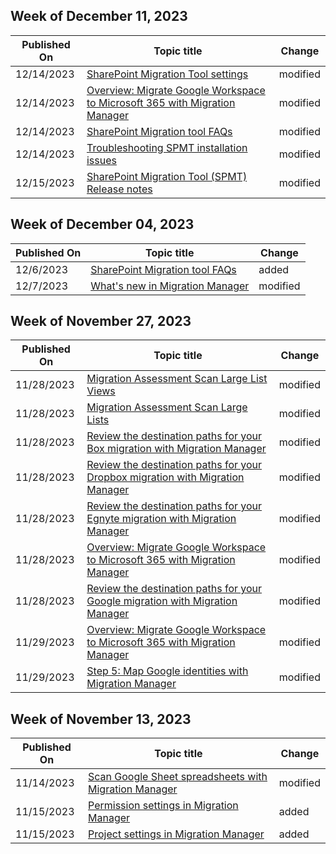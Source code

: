 <!-- This file is generated automatically each week. Changes made to this file will be overwritten.-->



## Week of December 11, 2023


| Published On |Topic title | Change |
|------|------------|--------|
| 12/14/2023 | [SharePoint Migration Tool settings](/SharepointMigration/spmt-settings) | modified |
| 12/14/2023 | [Overview: Migrate Google Workspace to Microsoft 365 with Migration Manager](/SharepointMigration/mm-google-overview) | modified |
| 12/14/2023 | [SharePoint Migration tool FAQs](/SharepointMigration/spmt-faqs) | modified |
| 12/14/2023 | [Troubleshooting SPMT installation issues](/SharepointMigration/spmt-install-issues) | modified |
| 12/15/2023 | [SharePoint Migration Tool (SPMT) Release notes](/SharepointMigration/new-and-improved-features-in-the-sharepoint-migration-tool) | modified |


## Week of December 04, 2023


| Published On |Topic title | Change |
|------|------------|--------|
| 12/6/2023 | [SharePoint Migration tool FAQs](/SharepointMigration/spmt-faqs) | added |
| 12/7/2023 | [What's new in Migration Manager](/SharepointMigration/mm-whats-new) | modified |


## Week of November 27, 2023


| Published On |Topic title | Change |
|------|------------|--------|
| 11/28/2023 | [Migration Assessment Scan Large List Views](/SharepointMigration/migration-assessment-scan-large-list-views) | modified |
| 11/28/2023 | [Migration Assessment Scan Large Lists](/SharepointMigration/migration-assessment-scan-large-lists) | modified |
| 11/28/2023 | [Review the destination paths for your Box migration with Migration Manager](/SharepointMigration/mm-box-step4-review-destinations) | modified |
| 11/28/2023 | [Review the destination paths for your Dropbox migration with Migration Manager](/SharepointMigration/mm-dropbox-step4-review-destinations) | modified |
| 11/28/2023 | [Review the destination paths for your Egnyte migration with Migration Manager](/SharepointMigration/mm-egnyte-step4-review-destinations) | modified |
| 11/28/2023 | [Overview: Migrate Google Workspace to Microsoft 365 with Migration Manager](/SharepointMigration/mm-google-overview) | modified |
| 11/28/2023 | [Review the destination paths for your Google migration with Migration Manager](/SharepointMigration/mm-google-step4-review-destinations) | modified |
| 11/29/2023 | [Overview: Migrate Google Workspace to Microsoft 365 with Migration Manager](/SharepointMigration/mm-google-overview) | modified |
| 11/29/2023 | [Step 5: Map Google identities with Migration Manager](/SharepointMigration/mm-google-step5-map-identities) | modified |


## Week of November 13, 2023


| Published On |Topic title | Change |
|------|------------|--------|
| 11/14/2023 | [Scan Google Sheet spreadsheets with Migration Manager](/SharepointMigration/mm-google-sheet-scan) | modified |
| 11/15/2023 | [Permission settings in Migration Manager](/SharepointMigration/mm-project-settings-permissions) | added |
| 11/15/2023 | [Project settings in Migration Manager](/SharepointMigration/mm-project-settings) | added |
